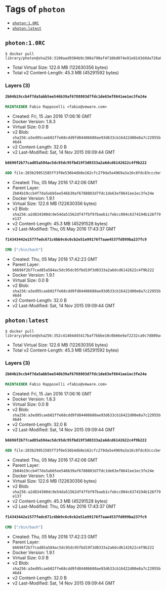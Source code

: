 <!-- THIS FILE IS GENERATED VIA '.template-helpers/generate-tag-details.pl' -->

# Tags of `photon`

-	[`photon:1.0RC`](#photon10rc)
-	[`photon:latest`](#photonlatest)

## `photon:1.0RC`

```console
$ docker pull library/photon@sha256:3190aad9304b9c300a790af4f106d074e91e8143ddda728a0bc7b14cc5059e22
```

-	Total Virtual Size: 122.6 MB (122630356 bytes)
-	Total v2 Content-Length: 45.3 MB (45291592 bytes)

### Layers (3)

#### `2b04b19ccb4f7da5abb5ee546b39af6788803d7fdc1de63ef8641ee1ec3fe24e`

```dockerfile
MAINTAINER Fabio Rapposelli <fabio@vmware.com>
```

-	Created: Fri, 15 Jan 2016 17:06:16 GMT
-	Docker Version: 1.8.3
-	Virtual Size: 0.0 B
-	v2 Blob: `sha256:a3ed95caeb02ffe68cdd9fd84406680ae93d633cb16422d00e8a7c22955b46d4`
-	v2 Content-Length: 32.0 B
-	v2 Last-Modified: Sat, 14 Nov 2015 09:09:44 GMT

#### `b6696f2b77cad85a584ac5dc95dc95fbd19f3d0333a2a6dcd6142622c4f9b222`

```dockerfile
ADD file:203b29951585ff3f0e536b4db8e162cfc279da5e4969a3a16c8fdc83cccbef43 in /
```

-	Created: Thu, 05 May 2016 17:42:06 GMT
-	Parent Layer: `2b04b19ccb4f7da5abb5ee546b39af6788803d7fdc1de63ef8641ee1ec3fe24e`
-	Docker Version: 1.9.1
-	Virtual Size: 122.6 MB (122630356 bytes)
-	v2 Blob: `sha256:a2d834300dc9e54da51562df47fbf97baeb1cfebcc004c6374194b126f79e137`
-	v2 Content-Length: 45.3 MB (45291528 bytes)
-	v2 Last-Modified: Thu, 05 May 2016 17:43:37 GMT

#### `f14343442e1577fedc671c6bb9c6c0cb2e51e99176f7aae4537fd899ba237fc9`

```dockerfile
CMD ["/bin/bash"]
```

-	Created: Thu, 05 May 2016 17:42:23 GMT
-	Parent Layer: `b6696f2b77cad85a584ac5dc95dc95fbd19f3d0333a2a6dcd6142622c4f9b222`
-	Docker Version: 1.9.1
-	Virtual Size: 0.0 B
-	v2 Blob: `sha256:a3ed95caeb02ffe68cdd9fd84406680ae93d633cb16422d00e8a7c22955b46d4`
-	v2 Content-Length: 32.0 B
-	v2 Last-Modified: Sat, 14 Nov 2015 09:09:44 GMT

## `photon:latest`

```console
$ docker pull library/photon@sha256:352c41404d45417baf7bbbe10c0b66e9af2232ca9c7d809a4aac9bbd32c55561
```

-	Total Virtual Size: 122.6 MB (122630356 bytes)
-	Total v2 Content-Length: 45.3 MB (45291592 bytes)

### Layers (3)

#### `2b04b19ccb4f7da5abb5ee546b39af6788803d7fdc1de63ef8641ee1ec3fe24e`

```dockerfile
MAINTAINER Fabio Rapposelli <fabio@vmware.com>
```

-	Created: Fri, 15 Jan 2016 17:06:16 GMT
-	Docker Version: 1.8.3
-	Virtual Size: 0.0 B
-	v2 Blob: `sha256:a3ed95caeb02ffe68cdd9fd84406680ae93d633cb16422d00e8a7c22955b46d4`
-	v2 Content-Length: 32.0 B
-	v2 Last-Modified: Sat, 14 Nov 2015 09:09:44 GMT

#### `b6696f2b77cad85a584ac5dc95dc95fbd19f3d0333a2a6dcd6142622c4f9b222`

```dockerfile
ADD file:203b29951585ff3f0e536b4db8e162cfc279da5e4969a3a16c8fdc83cccbef43 in /
```

-	Created: Thu, 05 May 2016 17:42:06 GMT
-	Parent Layer: `2b04b19ccb4f7da5abb5ee546b39af6788803d7fdc1de63ef8641ee1ec3fe24e`
-	Docker Version: 1.9.1
-	Virtual Size: 122.6 MB (122630356 bytes)
-	v2 Blob: `sha256:a2d834300dc9e54da51562df47fbf97baeb1cfebcc004c6374194b126f79e137`
-	v2 Content-Length: 45.3 MB (45291528 bytes)
-	v2 Last-Modified: Thu, 05 May 2016 17:43:37 GMT

#### `f14343442e1577fedc671c6bb9c6c0cb2e51e99176f7aae4537fd899ba237fc9`

```dockerfile
CMD ["/bin/bash"]
```

-	Created: Thu, 05 May 2016 17:42:23 GMT
-	Parent Layer: `b6696f2b77cad85a584ac5dc95dc95fbd19f3d0333a2a6dcd6142622c4f9b222`
-	Docker Version: 1.9.1
-	Virtual Size: 0.0 B
-	v2 Blob: `sha256:a3ed95caeb02ffe68cdd9fd84406680ae93d633cb16422d00e8a7c22955b46d4`
-	v2 Content-Length: 32.0 B
-	v2 Last-Modified: Sat, 14 Nov 2015 09:09:44 GMT
